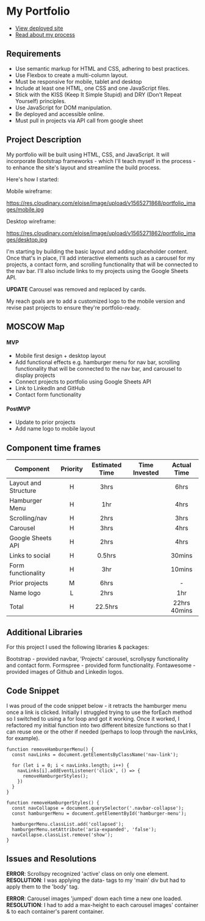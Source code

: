 # My Portfolio

- [View deployed site](http://eloiseressbarrow.com/)
- [Read about my process](https://medium.com/@eloiseressbarrow/building-your-first-website-or-battling-your-inner-demogorgon-40803c82ec25)

## Requirements

- Use semantic markup for HTML and CSS, adhering to best practices.
- Use Flexbox to create a multi-column layout.
- Must be responsive for mobile, tablet and desktop
- Include at least one HTML, one CSS and one JavaScript files.
- Stick with the KISS (Keep It Simple Stupid) and DRY (Don't Repeat Yourself) principles.
- Use JavaScript for DOM manipulation.
- Be deployed and accessible online.
- Must pull in projects via API call from google sheet

## Project Description

My portfolio will be built using HTML, CSS, and JavaScript. It will incorporate Bootstrap frameworks - which I'll teach myself in the process - to enhance the site's layout and streamline the build process.

Here's how I started:

Mobile wireframe:

https://res.cloudinary.com/eloise/image/upload/v1565271868/portfolio_images/mobile.jpg

Desktop wireframe:

https://res.cloudinary.com/eloise/image/upload/v1565271862/portfolio_images/desktop.jpg

I'm starting by building the basic layout and adding placeholder content. Once that's in place, I'll add interactive elements such as a carousel for my projects, a contact form, and scrolling functionality that will be connected to the nav bar. I'll also include links to my projects using the Google Sheets API.

**UPDATE** Carousel was removed and replaced by cards.

My reach goals are to add a customized logo to the mobile version and revise past projects to ensure they're portfolio-ready.

## MOSCOW Map  

#### MVP

- Mobile first design + desktop layout
- Add functional effects e.g. hamburger menu for nav bar, scrolling functionality that will be connected to the nav bar, and carousel to display projects
- Connect projects to portfolio using Google Sheets API
- Link to LinkedIn and GitHub
- Contact form functionality

#### PostMVP

- Update to prior projects
- Add name logo to mobile layout

## Component time frames

| Component | Priority | Estimated Time | Time Invested | Actual Time |
| --- | :---: |  :---: | :---: | :---: |
| Layout and Structure | H |  3hrs |            |          6hrs |
| Hamburger Menu | H |         1hr |            |          4hrs |
| Scrolling/nav  | H |        2hrs |            |          3hrs |
| Carousel       | H |        3hrs |            |          4hrs |
| Google Sheets API | H |     2hrs |            |          4hrs |
| Links to social | H |     0.5hrs |            |        30mins |
| Form functionality | H |     3hr |            |        10mins |
| Prior projects | M |        6hrs |            |             - |
| Name logo | L |             2hrs |            |           1hr |
| Total |       H |        22.5hrs|             |  22hrs 40mins |

## Additional Libraries
  For this project I used the following libraries & packages:

  Bootstrap - provided navbar, 'Projects' carousel, scrollyspy functionality and contact form.
  Formspree - provided form functionality.
  Fontawesome - provided images of Github and Linkedin logos.

## Code Snippet

I was proud of the code snippet below - it retracts the hamburger menu once a link is clicked. Initially I struggled trying to use the forEach method so I switched to using a for loop and got it working. Once it worked, I refactored my initial function into two different bitesize functions so that I can reuse one or the other if needed (perhaps to loop through the navLinks, for example).   

```
function removeHamburgerMenu() {
  const navLinks = document.getElementsByClassName('nav-link');

  for (let i = 0; i < navLinks.length; i++) {
    navLinks[i].addEventListener('click', () => {
      removeHamburgerStyles();
    })
  }
}

function removeHamburgerStyles() {
  const navCollapse = document.querySelector('.navbar-collapse');
  const hamburgerMenu = document.getElementById('hamburger-menu');

  hamburgerMenu.classList.add('collapsed');
  hamburgerMenu.setAttribute('aria-expanded', 'false');
  navCollapse.classList.remove('show');
}
```

## Issues and Resolutions

**ERROR**: Scrollspy recognized 'active' class on only one element.
**RESOLUTION**: I was applying the data- tags to my 'main' div but had to apply them to the 'body' tag.

**ERROR**: Carousel images 'jumped' down each time a new one loaded.
**RESOLUTION**: I had to add a max-height to each carousel images' container & to each container's parent container.
